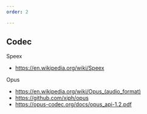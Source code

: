 ```yaml
---
order: 2

---
```


## Codec

Speex
* https://en.wikipedia.org/wiki/Speex

Opus
* https://en.wikipedia.org/wiki/Opus_(audio_format)
* https://github.com/xiph/opus
* https://opus-codec.org/docs/opus_api-1.2.pdf



